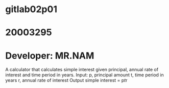 # gitlab02p01
# 20003295
# Developer: MR.NAM
A calculator that calculates simple interest given principal, annual rate of interest and time
period in years.
Input:
p, principal amount
t, time period in years
r, annual rate of interest
Output
simple interest = p*t*r
